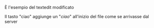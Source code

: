 È l'esempio del textedit modificato

Il tasto "ciao" aggiunge un "*ciao*" all'inizio del file come se arrivasse dal server

